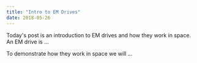 ```yaml
---
title: "Intro to EM Drives"
date: 2018-05-26
---
```


Today's post is an introduction to EM drives and how they work in space. An EM drive is ...

To demonstrate how they work in space we will ...
